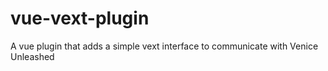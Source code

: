 # vue-vext-plugin
A vue plugin that adds a simple vext interface to communicate with Venice Unleashed

